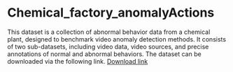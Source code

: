 Chemical_factory_anomalyActions
=
This dataset is a collection of abnormal behavior data from a chemical plant, designed to benchmark video anomaly detection methods.  It consists of two sub-datasets, including video data, video sources, and precise annotations of normal and abnormal behaviors.  The dataset can be downloaded via the following link. 
[Download link](https://pan.baidu.com/s/1erOblU06ahYd4W09TcYsXw?pwd=rvkb)
